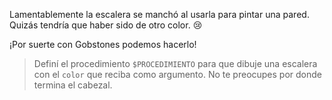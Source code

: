 Lamentablemente la escalera se manchó al usarla para pintar una pared. Quizás tendría que haber sido de otro color. :cry:

¡Por suerte con Gobstones podemos hacerlo!

> Definí el procedimiento `$PROCEDIMIENTO` para que dibuje una escalera con el `color` que reciba como argumento. No te preocupes por donde termina el cabezal.